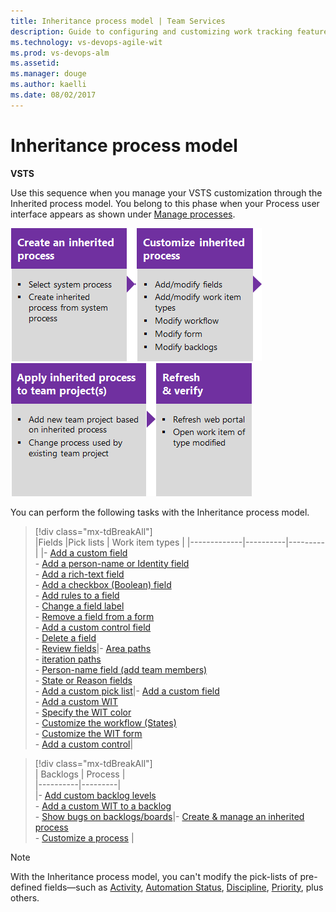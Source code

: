 ```yaml
---
title: Inheritance process model | Team Services
description: Guide to configuring and customizing work tracking features in Visual Studio Team Services (VSTS) and Team Foundation Server (TFS) 
ms.technology: vs-devops-agile-wit
ms.prod: vs-devops-alm
ms.assetid: 
ms.manager: douge
ms.author: kaelli
ms.date: 08/02/2017
---
```




<a id="inheritance"> </a> 
# Inheritance process model  

**VSTS**

Use this sequence when you manage your VSTS customization through the Inherited process model. You belong to this phase when your Process user interface appears as shown under [Manage processes](../process/manage-process.md). 

[![Create an inherited process](_img/customize-work-phase2-step1.png)](../process/manage-process.md#create-inherited-process)[![Customize the inherited process](_img/customize-work-phase2-step2.png)](../process/customize-process.md)[![Apply inherited process to team project(s)](_img/customize-work-phase2-step3.png)](../process/manage-process.md#migrate)![Refresh and verify changes](_img/customize-work-phase2-step4.png)  


You can perform the following tasks with the Inheritance process model. 

> [!div class="mx-tdBreakAll"]  
> |Fields  |Pick lists   |   Work item types |
> |-------------|----------|---------|
> |- [Add a custom field](../process/customize-process-field.md)<br/>- [Add a person-name or Identity field](../process/customize-process-field.md#identity)<br/>- [Add a rich-text field](../process/customize-process-field.md#html)<br/>- [Add a checkbox (Boolean) field](../process/customize-process-field.md#boolean-field)<br/>- [Add rules to a field](../process/custom-rules.md)<br/>- [Change a field label](../process/customize-process-field.md)<br/>- [Remove a field from a form](../process/customize-process-field.md)<br/>- [Add a custom control field](../process/custom-controls-process.md)<br/>- [Delete a field](../process/customize-process-field.md#delete-field)<br/>- [Review fields](../process/customize-process-field.md#review-fields)|- [Area paths](set-area-paths.md)<br/>- [iteration paths](set-iteration-paths-sprints.md)<br/>- [Person-name field (add team members)](../../accounts/add-team-members-vs.md)<br/>- [State or Reason fields](../process/customize-process-workflow.md)<br/>- [Add a custom pick list](../process/customize-process-form.md)|- [Add a custom field](../process/customize-process-field.md)<br/>- [Add a custom WIT](../process/customize-process-wit.md)<br/>- [Specify the WIT color](../process/customize-process-wit.md)<br/>- [Customize the workflow (States)](../process/customize-process-workflow.md)<br/>- [Customize the WIT form](../process/customize-process-form.md)<br/>- [Add a custom control](../process/custom-controls-process.md)| 


> [!div class="mx-tdBreakAll"]  
> | Backlogs | Process |  
> |----------|---------|   
> |- [Add custom backlog levels](add-portfolio-backlogs.md)<br/>- [Add a custom WIT to a backlog](../process/customize-process-backlogs-boards.md)<br/>- [Show bugs on backlogs/boards](show-bugs-on-backlog.md)|- [Create & manage an inherited process](../process/manage-process.md)<br/>- [Customize a process](../process/customize-process.md) |

 
>[!NOTE]  
>With the Inheritance process model, you can't modify the pick-lists of pre-defined fields&mdash;such as [Activity](../track/query-numeric.md), [Automation Status](../track/build-test-integration.md), [Discipline](../track/query-numeric.md), [Priority](../track/planning-ranking-priorities.md), plus others.  
